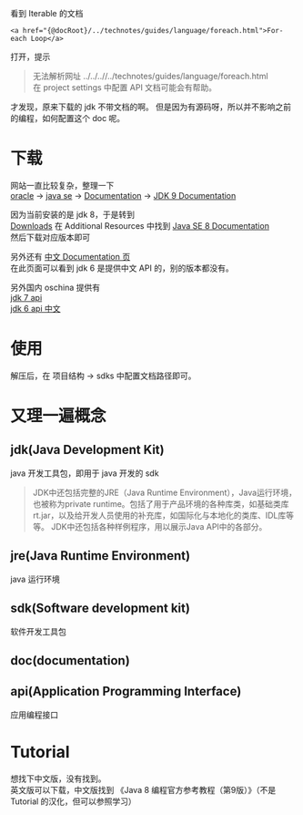 看到 Iterable 的文档
```
<a href="{@docRoot}/../technotes/guides/language/foreach.html">For-each Loop</a>
```
打开，提示
>无法解析网址 ../../..//../technotes/guides/language/foreach.html  
在 project settings 中配置 API 文档可能会有帮助。

才发现，原来下载的 jdk 不带文档的啊。
但是因为有源码呀，所以并不影响之前的编程，如何配置这个 doc 呢。

# 下载
网站一直比较复杂，整理一下  
[oracle](https://www.oracle.com/index.html) → 
[java se](http://www.oracle.com/technetwork/java/javase/overview/index.html) → 
[Documentation](http://www.oracle.com/technetwork/java/javase/documentation/index.html) →
[JDK 9 Documentation](https://docs.oracle.com/javase/9/) 

因为当前安装的是 jdk 8，于是转到  
[Downloads](http://www.oracle.com/technetwork/java/javase/downloads/index.html)
在 Additional Resources 中找到 [Java SE 8 Documentation](http://www.oracle.com/technetwork/java/javase/documentation/jdk8-doc-downloads-2133158.html)  
然后下载对应版本即可


另外还有
[中文 Documentation 页](http://www.oracle.com/technetwork/cn/java/javase/documentation/api-jsp-136079-zhs.html)  
在此页面可以看到 jdk 6 是提供中文 API 的，别的版本都没有。

另外国内 oschina 提供有  
[jdk 7 api](http://tool.oschina.net/apidocs/apidoc?api=jdk_7u4)  
[jdk 6 api 中文](http://tool.oschina.net/apidocs/apidoc?api=jdk-zh)

# 使用
解压后，在 项目结构 → sdks 中配置文档路径即可。

# 又理一遍概念
## jdk(Java Development Kit)
java 开发工具包，即用于 java 开发的 sdk  
> JDK中还包括完整的JRE（Java Runtime Environment），Java运行环境，也被称为private runtime。包括了用于产品环境的各种库类，如基础类库rt.jar，以及给开发人员使用的补充库，如国际化与本地化的类库、IDL库等等。
JDK中还包括各种样例程序，用以展示Java API中的各部分。

## jre(Java Runtime Environment)
java 运行环境

## sdk(Software development kit)
软件开发工具包

## doc(documentation)

## api(Application Programming Interface)
应用编程接口

# Tutorial
想找下中文版，没有找到。  
英文版可以下载，中文版找到 《Java 8 编程官方参考教程（第9版）》（不是 Tutorial 的汉化，但可以参照学习）